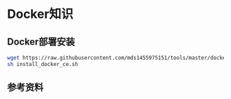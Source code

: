 # Docker知识
## Docker部署安装
``` bash
wget https://raw.githubusercontent.com/mds1455975151/tools/master/docker/install_docker_ce.sh
sh install_docker_ce.sh
```
## 参考资料
